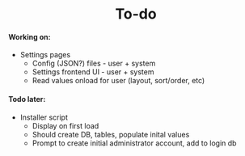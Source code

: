 <div align=center>
  <h1>To-do</h1>
</div>

#### Working on:

- Settings pages
  - Config (JSON?) files - user + system
  - Settings frontend UI - user + system
  - Read values onload for user (layout, sort/order, etc)

#### Todo later:

- Installer script
  - Display on first load
  - Should create DB, tables, populate inital values
  - Prompt to create initial administrator account, add to login db
